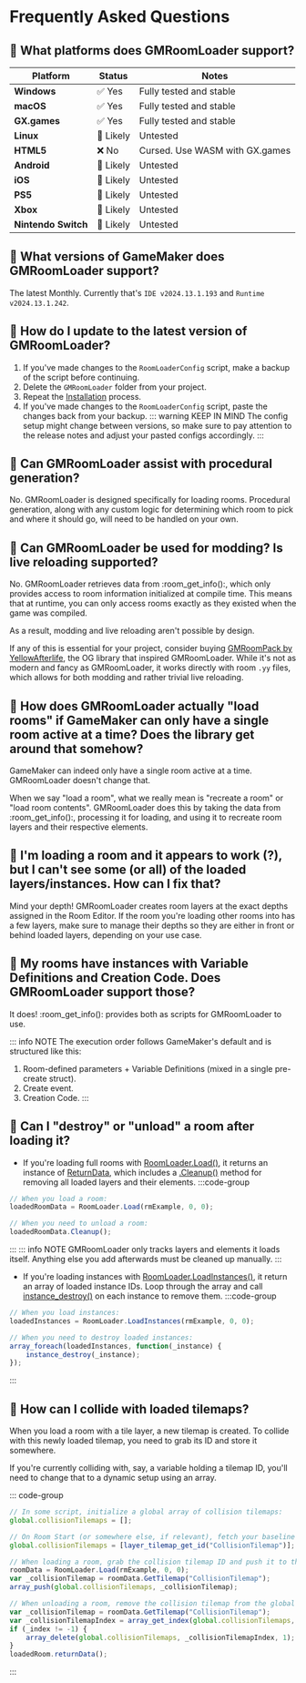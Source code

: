 # Frequently Asked Questions

## 📍 What platforms does GMRoomLoader support?
| Platform            | Status   | Notes                                   |
| ------------------- | -------- | --------------------------------------- |
| **Windows**         | ✅ Yes    | Fully tested and stable                 |
| **macOS**           | ✅ Yes    | Fully tested and stable                 |
| **GX.games**        | ✅ Yes    | Fully tested and stable                 |
| **Linux**           | 🚧 Likely | Untested                                |
| **HTML5**           | ❌ No     | Cursed. Use WASM with GX.games          |
| **Android**         | 🚧 Likely | Untested                                |
| **iOS**             | 🚧 Likely | Untested                                |
| **PS5**             | 🚧 Likely | Untested                                |
| **Xbox**            | 🚧 Likely | Untested                                |
| **Nintendo Switch** | 🚧 Likely | Untested                                |

## 📍 What versions of GameMaker does GMRoomLoader support?
The latest Monthly. Currently that's `IDE v2024.13.1.193` and `Runtime v2024.13.1.242`.

## 📍 How do I update to the latest version of GMRoomLoader?
1. If you've made changes to the `RoomLoaderConfig` script, make a backup of the script before continuing.
2. Delete the `GMRoomLoader` folder from your project.
3. Repeat the [Installation](/pages/home/gettingStarted/#installation) process.
4. If you've made changes to the `RoomLoaderConfig` script, paste the changes back from your backup.
    ::: warning KEEP IN MIND
    The config setup might change between versions, so make sure to pay attention to the release notes and adjust your pasted configs accordingly.
    :::

## 📍 Can GMRoomLoader assist with procedural generation?
No. GMRoomLoader is designed specifically for loading rooms. Procedural generation, along with any custom logic for determining which room to pick and where it should go, will need to be handled on your own.

## 📍 Can GMRoomLoader be used for modding? Is live reloading supported?
No. GMRoomLoader retrieves data from :room_get_info():, which only provides access to room information initialized at compile time. This means that at runtime, you can only access rooms exactly as they existed when the game was compiled. 

As a result, modding and live reloading aren't possible by design.

If any of this is essential for your project, consider buying [GMRoomPack by YellowAfterlife](https://yellowafterlife.itch.io/gmroompack), the OG library that inspired GMRoomLoader. While it's not as modern and fancy as GMRoomLoader, it works directly with room `.yy` files, which allows for both modding and rather trivial live reloading.

## 📍 How does GMRoomLoader actually "load rooms" if GameMaker can only have a single room active at a time? Does the library get around that somehow?
GameMaker can indeed only have a single room active at a time. GMRoomLoader doesn't change that.

When we say "load a room", what we really mean is "recreate a room" or "load room contents". GMRoomLoader does this by taking the data from :room_get_info():, processing it for  loading, and using it to recreate room layers and their respective elements.

## 📍 I'm loading a room and it appears to work (?), but I can't see some (or all) of the loaded layers/instances. How can I fix that?
Mind your depth! GMRoomLoader creates room layers at the exact depths assigned in the Room Editor. If the room you're loading other rooms into has a few layers, make sure to manage their depths so they are either in front or behind loaded layers, depending on your use case.

## 📍 My rooms have instances with Variable Definitions and Creation Code. Does GMRoomLoader support those?
It does! :room_get_info(): provides both as scripts for GMRoomLoader to use. 

::: info NOTE
The execution order follows GameMaker's default and is structured like this:
1. Room-defined parameters + Variable Definitions (mixed in a single pre-create struct).
2. Create event.
3. Creation Code.
:::

## 📍 Can I "destroy" or "unload" a room after loading it?
* If you're loading full rooms with [RoomLoader.Load()](/pages/api/roomLoader//loading/#load), it returns an instance of [ReturnData](/pages/api/returnData/overview), which includes a [.Cleanup()](/pages/api/returnData/cleanup/#cleanup-1) method for removing all loaded layers and their elements.
:::code-group
```js [Example]
// When you load a room:
loadedRoomData = RoomLoader.Load(rmExample, 0, 0);

// When you need to unload a room:
loadedRoomData.Cleanup();
```
:::
::: info NOTE
GMRoomLoader only tracks layers and elements it loads itself. Anything else you add afterwards must be cleaned up manually.
:::

* If you're loading instances with [RoomLoader.LoadInstances()](/pages/api/roomLoader/loading/#loadinstances), it return an array of loaded instance IDs. Loop through the array and call [instance_destroy()](https://manual.gamemaker.io/monthly/en/GameMaker_Language/GML_Reference/Asset_Management/Instances/instance_destroy.htm) on each instance to remove them.
:::code-group
```js [Example]
// When you load instances:
loadedInstances = RoomLoader.LoadInstances(rmExample, 0, 0);

// When you need to destroy loaded instances:
array_foreach(loadedInstances, function(_instance) {
    instance_destroy(_instance);
});
```
:::

## 📍 How can I collide with loaded tilemaps?
When you load a room with a tile layer, a new tilemap is created. To collide with this newly loaded tilemap, you need to grab its ID and store it somewhere.

If you're currently colliding with, say, a variable holding a tilemap ID, you'll need to change that to a dynamic setup using an array.

::: code-group
```js [Example]
// In some script, initialize a global array of collision tilemaps:
global.collisionTilemaps = [];

// On Room Start (or somewhere else, if relevant), fetch your baseline collision tilemap ID:
global.collisionTilemaps = [layer_tilemap_get_id("CollisionTilemap")];

// When loading a room, grab the collision tilemap ID and push it to the global collision tilemaps array:
roomData = RoomLoader.Load(rmExample, 0, 0);
var _collisionTilemap = roomData.GetTilemap("CollisionTilemap");
array_push(global.collisionTilemaps, _collisionTilemap);

// When unloading a room, remove the collision tilemap from the global collision tilemaps array:
var _collisionTilemap = roomData.GetTilemap("CollisionTilemap");
var _collisionTilemapIndex = array_get_index(global.collisionTilemaps, _collisionTilemap);
if (_index != -1) {
    array_delete(global.collisionTilemaps, _collisionTilemapIndex, 1);
}
loadedRoom.returnData();
```
:::
